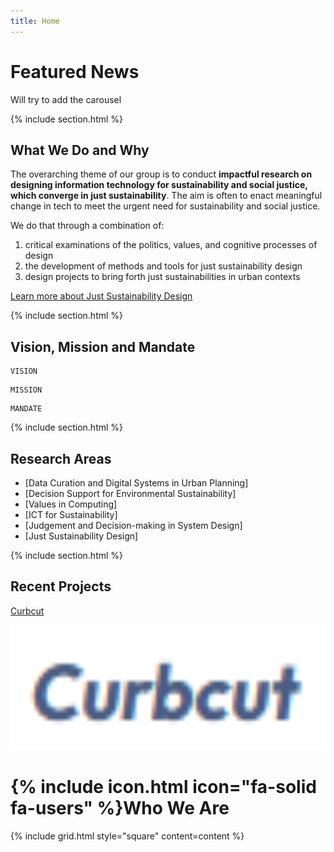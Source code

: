 ```yaml
---
title: Home
---
```


# Featured News

Will try to add the carousel 

{% include section.html %}

## What We Do and Why

The overarching theme of our group is to conduct  **impactful research on designing information technology for sustainability and social justice, which converge in just sustainability**. The aim is often to enact meaningful change in tech to meet the urgent need for sustainability and social justice. 

We do that through a combination of:
1. critical examinations of the politics, values, and cognitive processes of design
2. the development of methods and tools for just sustainability design 
3. design projects to bring forth just sustainabilities in urban contexts

[Learn more about Just Sustainability Design](https://scd-github.github.io/jsd-lab-website-template/introduction%20to%20JSD/)

{% include section.html %}

## Vision, Mission and Mandate

```
VISION
```

```
MISSION
```

```
MANDATE
```

{% include section.html %}

## Research Areas

- [Data Curation and Digital Systems in Urban Planning]
- [Decision Support for Environmental Sustainability]
- [Values in Computing]
- [ICT for Sustainability]
- [Judgement and Decision-making in System Design]
- [Just Sustainability Design]

{% include section.html %}

## Recent Projects
[Curbcut](https://toronto.curbcut.ca/)
<p align="center">
<img height="200" src="images/curbcut.png" alt="">
</p>

# {% include icon.html icon="fa-solid fa-users" %}Who We Are

{% include grid.html style="square" content=content %}





